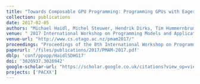 ```yaml
---
title: "Towards Composable GPU Programming: Programming GPUs with Eager Actions and Lazy Views"
collection: publications
date: 2017-02-05
authors: "Michael Haidl, Michel Steuwer, Hendrik Dirks, Tim Hummernbrum, Sergei Gorlatch"
venue: " 2017 International Workshop on Programming Models and Applications for Multicores and Manycores (PMAM) @ PPoPP"
venue-url: "http://www.cs.otago.ac.nz/pmam2017/"
proceedings: "Proceedings of the 8th International Workshop on Programming Models and Applications for Multicores and Manycores, PMAM@PPoPP 2017, Austin, TX, USA, February 5, 2017"
paperurl: '/files/publications/2017/PMAM-2017.pdf'
dblp: 'conf/ppopp/HaidlSDHG17'
doi: '3026937.3026942'
google-scholar-url: "https://scholar.google.co.uk/citations?view_op=view_citation&hl=en&user=XdXJRZEAAAAJ&cstart=20&citation_for_view=XdXJRZEAAAAJ:aqlVkmm33-oC"
projects: ['PACXX']
---
```

